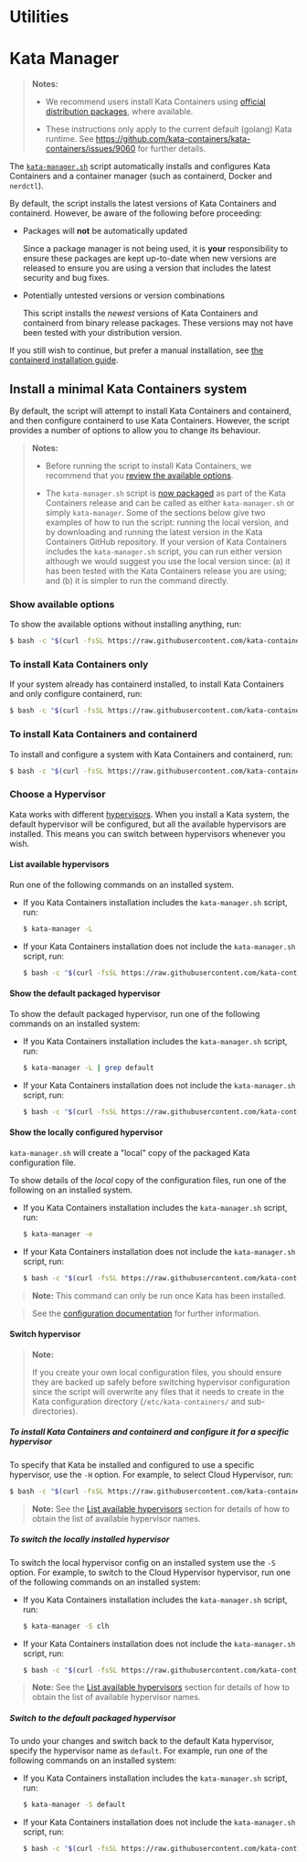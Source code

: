 # Utilities

# Kata Manager

> **Notes:**
>
> - We recommend users install Kata Containers using
>   [official distribution packages](../docs/install/README.md#official-packages), where available.
>
> - These instructions only apply to the current default (golang) Kata runtime.
>   See https://github.com/kata-containers/kata-containers/issues/9060 for further details.

The [`kata-manager.sh`](kata-manager.sh) script automatically installs and
configures Kata Containers and a container manager (such as containerd, Docker and `nerdctl`).

By default, the script installs the latest versions of Kata Containers and
containerd. However, be aware of the following before proceeding:

- Packages will **not** be automatically updated

  Since a package manager is not being used, it is **your** responsibility
  to ensure these packages are kept up-to-date when new versions are released
  to ensure you are using a version that includes the latest security and bug fixes.

- Potentially untested versions or version combinations

  This script installs the *newest* versions of Kata Containers
  and containerd from binary release packages. These versions may
  not have been tested with your distribution version.

If you still wish to continue, but prefer a manual installation, see
[the containerd installation guide](/docs/install/container-manager/containerd/containerd-install.md).

## Install a minimal Kata Containers system

By default, the script will attempt to install Kata Containers and
containerd, and then configure containerd to use Kata Containers. However,
the script provides a number of options to allow you to change its
behaviour.

> **Notes:**
>
> - Before running the script to install Kata Containers, we recommend
>   that you [review the available options](#show-available-options).
>
> - The `kata-manager.sh` script is
>   [now packaged](https://github.com/kata-containers/kata-containers/pull/9091)
>   as part of the Kata Containers release and can be called as either
>   `kata-manager.sh` or simply `kata-manager`. Some of the sections
>   below give two examples of how to run the script: running the
>   local version, and by downloading and running the latest version
>   in the Kata Containers GitHub repository. If your version of Kata
>   Containers includes the `kata-manager.sh` script, you can run
>   either version although we would suggest you use the local version
>   since: (a) it has been tested with the Kata Containers release you
>   are using; and (b) it is simpler to run the command directly.

### Show available options

To show the available options without installing anything, run:

```sh
$ bash -c "$(curl -fsSL https://raw.githubusercontent.com/kata-containers/kata-containers/main/utils/kata-manager.sh) -h"
```

### To install Kata Containers only

If your system already has containerd installed, to install Kata Containers and only configure containerd, run:

```sh
$ bash -c "$(curl -fsSL https://raw.githubusercontent.com/kata-containers/kata-containers/main/utils/kata-manager.sh) -o"
```

### To install Kata Containers and containerd

To install and configure a system with Kata Containers and containerd, run:

```bash
$ bash -c "$(curl -fsSL https://raw.githubusercontent.com/kata-containers/kata-containers/main/utils/kata-manager.sh)"
```

### Choose a Hypervisor

Kata works with different [hypervisors](../docs/hypervisors.md). When you install a Kata system, the default hypervisor
will be configured, but all the available hypervisors are installed.
This means you can switch between hypervisors whenever you wish.

#### List available hypervisors

Run one of the following commands on an installed system.

- If you Kata Containers installation includes the `kata-manager.sh` script, run:

  ```bash
  $ kata-manager -L
  ```

- If your Kata Containers installation does not include the `kata-manager.sh` script, run:

  ```bash
  $ bash -c "$(curl -fsSL https://raw.githubusercontent.com/kata-containers/kata-containers/main/utils/kata-manager.sh) -L"
  ```

#### Show the default packaged hypervisor

To show the default packaged hypervisor, run one of the following
commands on an installed system:

- If you Kata Containers installation includes the `kata-manager.sh` script, run:

  ```bash
  $ kata-manager -L | grep default
  ```

- If your Kata Containers installation does not include the `kata-manager.sh` script, run:

  ```bash
  $ bash -c "$(curl -fsSL https://raw.githubusercontent.com/kata-containers/kata-containers/main/utils/kata-manager.sh) -L | grep default"
  ```

#### Show the locally configured hypervisor

`kata-manager.sh` will create a "local" copy of the packaged Kata configuration
file.

To show details of the _local_ copy of the configuration files, run
one of the following on an installed system.

- If you Kata Containers installation includes the `kata-manager.sh` script, run:

  ```bash
  $ kata-manager -e
  ```

- If your Kata Containers installation does not include the `kata-manager.sh` script, run:

  ```bash
  $ bash -c "$(curl -fsSL https://raw.githubusercontent.com/kata-containers/kata-containers/main/utils/kata-manager.sh) -e"
  ```

> **Note:** This command can only be run once Kata has been installed.

> See the [configuration documentation](https://github.com/kata-containers/kata-containers#configuration)
> for further information.

#### Switch hypervisor

> **Note:**
>
> If you create your own local configuration files, you should ensure
> they are backed up safely before switching hypervisor configuration
> since the script will overwrite any files that it needs to create in
> the Kata configuration directory (`/etc/kata-containers/` and
> sub-directories).

##### To install Kata Containers and containerd and configure it for a specific hypervisor

To specify that Kata be installed and configured to use a specific
hypervisor, use the `-H` option. For example, to select Cloud Hypervisor, run:

```bash
$ bash -c "$(curl -fsSL https://raw.githubusercontent.com/kata-containers/kata-containers/main/utils/kata-manager.sh) -H clh"
```

> **Note:** See the [List available hypervisors](#list-available-hypervisors) section
> for details of how to obtain the list of available hypervisor names.

##### To switch the locally installed hypervisor

To switch the local hypervisor config on an installed system use the
`-S` option. For example, to switch to the Cloud Hypervisor hypervisor,
run one of the following commands on an installed system:

- If you Kata Containers installation includes the `kata-manager.sh` script, run:

  ```bash
  $ kata-manager -S clh
  ```

- If your Kata Containers installation does not include the `kata-manager.sh` script, run:

  ```bash
  $ bash -c "$(curl -fsSL https://raw.githubusercontent.com/kata-containers/kata-containers/main/utils/kata-manager.sh) -S clh"
  ```

> **Note:** See the [List available hypervisors](#list-available-hypervisors) section
> for details of how to obtain the list of available hypervisor names.

##### Switch to the default packaged hypervisor

To undo your changes and switch back to the default Kata hypervisor,
specify the hypervisor name as `default`. For example, run one of the following commands on an installed system:

- If you Kata Containers installation includes the `kata-manager.sh` script, run:

  ```bash
  $ kata-manager -S default
  ```

- If your Kata Containers installation does not include the `kata-manager.sh` script, run:

  ```bash
  $ bash -c "$(curl -fsSL https://raw.githubusercontent.com/kata-containers/kata-containers/main/utils/kata-manager.sh) -S default"
  ```
